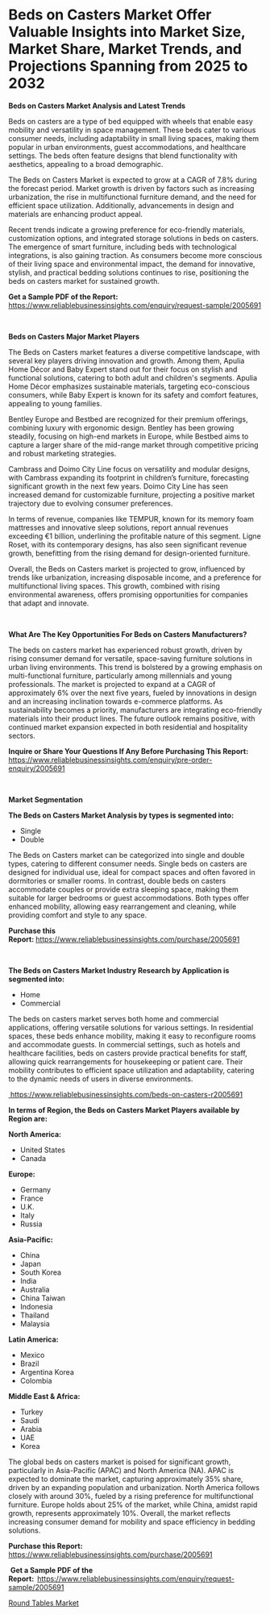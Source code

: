 <p><h1>Beds on Casters Market Offer Valuable Insights into Market Size, Market Share, Market Trends, and Projections Spanning from 2025 to 2032</h1></p><p><strong>Beds on Casters Market Analysis and Latest Trends</strong></p>
<p><p>Beds on casters are a type of bed equipped with wheels that enable easy mobility and versatility in space management. These beds cater to various consumer needs, including adaptability in small living spaces, making them popular in urban environments, guest accommodations, and healthcare settings. The beds often feature designs that blend functionality with aesthetics, appealing to a broad demographic.</p><p>The Beds on Casters Market is expected to grow at a CAGR of 7.8% during the forecast period. Market growth is driven by factors such as increasing urbanization, the rise in multifunctional furniture demand, and the need for efficient space utilization. Additionally, advancements in design and materials are enhancing product appeal.</p><p>Recent trends indicate a growing preference for eco-friendly materials, customization options, and integrated storage solutions in beds on casters. The emergence of smart furniture, including beds with technological integrations, is also gaining traction. As consumers become more conscious of their living space and environmental impact, the demand for innovative, stylish, and practical bedding solutions continues to rise, positioning the beds on casters market for sustained growth.</p></p>
<p><strong>Get a Sample PDF of the Report:&nbsp;</strong> <a href="https://www.reliablebusinessinsights.com/enquiry/request-sample/2005691?utm_campaign=3325&utm_medium=2&utm_source=Github&utm_content=ia&utm_term=05042025&utm_id=beds-on-casters">https://www.reliablebusinessinsights.com/enquiry/request-sample/2005691</a></p>
<p>&nbsp;</p>
<p><strong>Beds on Casters Major Market Players</strong></p>
<p><p>The Beds on Casters market features a diverse competitive landscape, with several key players driving innovation and growth. Among them, Apulia Home Décor and Baby Expert stand out for their focus on stylish and functional solutions, catering to both adult and children's segments. Apulia Home Décor emphasizes sustainable materials, targeting eco-conscious consumers, while Baby Expert is known for its safety and comfort features, appealing to young families.</p><p>Bentley Europe and Bestbed are recognized for their premium offerings, combining luxury with ergonomic design. Bentley has been growing steadily, focusing on high-end markets in Europe, while Bestbed aims to capture a larger share of the mid-range market through competitive pricing and robust marketing strategies.</p><p>Cambrass and Doimo City Line focus on versatility and modular designs, with Cambrass expanding its footprint in children’s furniture, forecasting significant growth in the next few years. Doimo City Line has seen increased demand for customizable furniture, projecting a positive market trajectory due to evolving consumer preferences.</p><p>In terms of revenue, companies like TEMPUR, known for its memory foam mattresses and innovative sleep solutions, report annual revenues exceeding €1 billion, underlining the profitable nature of this segment. Ligne Roset, with its contemporary designs, has also seen significant revenue growth, benefitting from the rising demand for design-oriented furniture.</p><p>Overall, the Beds on Casters market is projected to grow, influenced by trends like urbanization, increasing disposable income, and a preference for multifunctional living spaces. This growth, combined with rising environmental awareness, offers promising opportunities for companies that adapt and innovate.</p></p>
<p>&nbsp;</p>
<p><strong>What Are The Key Opportunities For Beds on Casters Manufacturers?</strong></p>
<p><p>The beds on casters market has experienced robust growth, driven by rising consumer demand for versatile, space-saving furniture solutions in urban living environments. This trend is bolstered by a growing emphasis on multi-functional furniture, particularly among millennials and young professionals. The market is projected to expand at a CAGR of approximately 6% over the next five years, fueled by innovations in design and an increasing inclination towards e-commerce platforms. As sustainability becomes a priority, manufacturers are integrating eco-friendly materials into their product lines. The future outlook remains positive, with continued market expansion expected in both residential and hospitality sectors.</p></p>
<p><strong>Inquire or Share Your Questions If Any Before Purchasing This Report:</strong> <a href="https://www.reliablebusinessinsights.com/enquiry/pre-order-enquiry/2005691?utm_campaign=3325&utm_medium=2&utm_source=Github&utm_content=ia&utm_term=05042025&utm_id=beds-on-casters">https://www.reliablebusinessinsights.com/enquiry/pre-order-enquiry/2005691</a></p>
<p>&nbsp;</p>
<p><strong>Market Segmentation</strong></p>
<p><strong>The Beds on Casters Market Analysis by types is segmented into:</strong></p>
<p><ul><li>Single</li><li>Double</li></ul></p>
<p><p>The Beds on Casters market can be categorized into single and double types, catering to different consumer needs. Single beds on casters are designed for individual use, ideal for compact spaces and often favored in dormitories or smaller rooms. In contrast, double beds on casters accommodate couples or provide extra sleeping space, making them suitable for larger bedrooms or guest accommodations. Both types offer enhanced mobility, allowing easy rearrangement and cleaning, while providing comfort and style to any space.</p></p>
<p><strong>Purchase this Report:&nbsp;</strong><a href="https://www.reliablebusinessinsights.com/purchase/2005691?utm_campaign=3325&utm_medium=2&utm_source=Github&utm_content=ia&utm_term=05042025&utm_id=beds-on-casters">https://www.reliablebusinessinsights.com/purchase/2005691</a></p>
<p>&nbsp;</p>
<p><strong>The Beds on Casters Market Industry Research by Application is segmented into:</strong></p>
<p><ul><li>Home</li><li>Commercial</li></ul></p>
<p><p>The beds on casters market serves both home and commercial applications, offering versatile solutions for various settings. In residential spaces, these beds enhance mobility, making it easy to reconfigure rooms and accommodate guests. In commercial settings, such as hotels and healthcare facilities, beds on casters provide practical benefits for staff, allowing quick rearrangements for housekeeping or patient care. Their mobility contributes to efficient space utilization and adaptability, catering to the dynamic needs of users in diverse environments.</p></p>
<p><a href="https://www.reliablebusinessinsights.com/beds-on-casters-r2005691?utm_campaign=3325&utm_medium=2&utm_source=Github&utm_content=ia&utm_term=05042025&utm_id=beds-on-casters">&nbsp;https://www.reliablebusinessinsights.com/beds-on-casters-r2005691</a></p>
<p><strong>In terms of Region, the Beds on Casters Market Players available by Region are:</strong></p>
<p>
    <p> <strong> North America: </strong>
        <ul>
            <li>United States</li>
            <li>Canada</li>
        </ul>
        </p> 
    <p> <strong> Europe: </strong>
        <ul>
            <li>Germany</li>
            <li>France</li>
            <li>U.K.</li>
            <li>Italy</li>
            <li>Russia</li>
        </ul>
        </p> 
    <p> <strong> Asia-Pacific: </strong>
        <ul>
            <li>China</li>
            <li>Japan</li>
            <li>South Korea</li>
            <li>India</li>
            <li>Australia</li>
            <li>China Taiwan</li>
            <li>Indonesia</li>
            <li>Thailand</li>
            <li>Malaysia</li>
        </ul>
        </p> 
    <p> <strong> Latin America: </strong>
        <ul>
            <li>Mexico</li>
            <li>Brazil</li>
            <li>Argentina Korea</li>
            <li>Colombia</li>
        </ul>
        </p> 
    <p> <strong> Middle East & Africa: </strong>
        <ul>
            <li>Turkey</li>
            <li>Saudi</li>
            <li>Arabia</li>
            <li>UAE</li>
            <li>Korea</li>
        </ul>
    </p>
    </p>
<p><p>The global beds on casters market is poised for significant growth, particularly in Asia-Pacific (APAC) and North America (NA). APAC is expected to dominate the market, capturing approximately 35% share, driven by an expanding population and urbanization. North America follows closely with around 30%, fueled by a rising preference for multifunctional furniture. Europe holds about 25% of the market, while China, amidst rapid growth, represents approximately 10%. Overall, the market reflects increasing consumer demand for mobility and space efficiency in bedding solutions.</p></p>
<p><strong>Purchase this Report: </strong><a href="https://www.reliablebusinessinsights.com/purchase/2005691?utm_campaign=3325&utm_medium=2&utm_source=Github&utm_content=ia&utm_term=05042025&utm_id=beds-on-casters">https://www.reliablebusinessinsights.com/purchase/2005691</a></p>
<p>&nbsp;<strong>Get a Sample PDF of the Report:&nbsp;&nbsp;</strong><a href="https://www.reliablebusinessinsights.com/enquiry/request-sample/2005691?utm_campaign=3325&utm_medium=2&utm_source=Github&utm_content=ia&utm_term=05042025&utm_id=beds-on-casters">https://www.reliablebusinessinsights.com/enquiry/request-sample/2005691</a></p>
<p><strong></strong></p>
<p><p><a href="https://github.com/oeungcolesh0/Market-Research-Report-List-1/blob/main/round-tables-market.md?utm_campaign=3325&utm_medium=2&utm_source=Github&utm_content=ia&utm_term=05042025&utm_id=beds-on-casters">Round Tables Market</a></p></p>